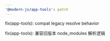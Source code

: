 ```yaml
---
'@modern-js/app-tools': patch
---
```


fix(app-tools): compat legacy resolve behavior

fix(app-tools): 兼容旧版本 node_modules 解析逻辑
